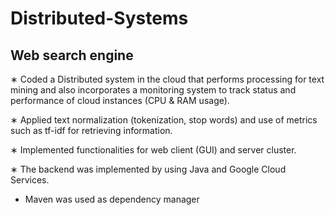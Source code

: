 # Distributed-Systems
## Web search engine
∗ Coded a Distributed system in the cloud that performs processing for text mining and also incorporates a
monitoring system to track status and performance of cloud instances (CPU & RAM usage).

∗ Applied text normalization (tokenization, stop words) and use of metrics such as tf-idf for retrieving information.

∗ Implemented functionalities for web client (GUI) and server cluster.

∗ The backend was implemented by using Java and Google Cloud Services.

* Maven was used as dependency manager
